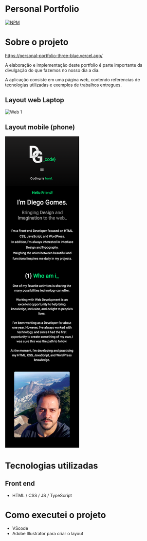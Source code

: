 # Personal Portfolio
[![NPM](https://img.shields.io/npm/l/react)](https://github.com/devsuperior/sds1-wmazoni/blob/master/LICENSE) 

# Sobre o projeto

https://personal-portfolio-three-blue.vercel.app/


A elaboração e implementação deste portfolio é parte importante da divulgação do que fazemos no nosso dia a dia. 

A aplicação consiste em uma página web, contendo referencias de tecnologias utilizadas e exemplos de trabalhos entregues. 

## Layout web Laptop
![Web 1](https://github.com/Diego-Gomes84/Personal-Portfolio/blob/master/img/Screenshots/Screenshot_Laptop.png)

## Layout mobile (phone) 
![Mobile 1](https://github.com/Diego-Gomes84/Personal-Portfolio/blob/master/img/Screenshots/Layout_mobile_1.png)

# Tecnologias utilizadas

## Front end
- HTML / CSS / JS / TypeScript

# Como executei o projeto

- VScode
- Adobe Illustrator para criar o layout


